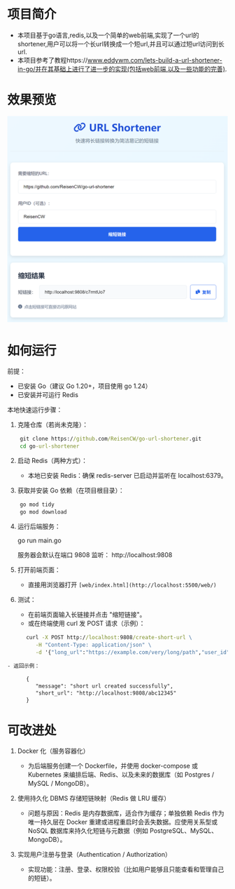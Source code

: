 # 项目简介
* 本项目基于go语言,redis,以及一个简单的web前端,实现了一个url的shortener,用户可以将一个长url转换成一个短url,并且可以通过短url访问到长url.
* 本项目参考了教程https://www.eddywm.com/lets-build-a-url-shortener-in-go/并在其基础上进行了进一步的实现(包括web前端,以及一些功能的完善).

# 效果预览

![alt text](image.png)

# 如何运行

前提：

- 已安装 Go（建议 Go 1.20+，项目使用 go 1.24）
- 已安装并可运行 Redis

本地快速运行步骤：

1. 克隆仓库（若尚未克隆）：
```cmd
	git clone https://github.com/ReisenCW/go-url-shortener.git
	cd go-url-shortener
```

2. 启动 Redis（两种方式）：

	- 本地已安装 Redis：确保 redis-server 已启动并监听在 localhost:6379。

3. 获取并安装 Go 依赖（在项目根目录）：
```cmd
	go mod tidy
	go mod download
```

4. 运行后端服务：

	go run main.go

	服务器会默认在端口 9808 监听： http://localhost:9808

5. 打开前端页面：

	- 直接用浏览器打开 `[web/index.html](http://localhost:5500/web/)`

6. 测试：

	- 在前端页面输入长链接并点击 "缩短链接"。
	- 或在终端使用 curl 发 POST 请求（示例）：
```cmd
	  curl -X POST http://localhost:9808/create-short-url \
		 -H "Content-Type: application/json" \
		 -d '{"long_url":"https://example.com/very/long/path","user_id":"tester"}'
```
	- 返回示例：
```
	  {
		 "message": "short url created successfully",
		 "short_url": "http://localhost:9808/abc12345"
	  }
```
# 可改进处

1) Docker 化（服务容器化）

	 - 为后端服务创建一个 Dockerfile，并使用 docker-compose 或 Kubernetes 来编排后端、Redis、以及未来的数据库（如 Postgres / MySQL / MongoDB）。
	
2) 使用持久化 DBMS 存储短链映射（Redis 做 LRU 缓存）

	 - 问题与原因：Redis 是内存数据库，适合作为缓存；单独依赖 Redis 作为唯一持久层在 Docker 重建或进程重启时会丢失数据。应使用关系型或 NoSQL 数据库来持久化短链与元数据（例如 PostgreSQL、MySQL、MongoDB）。

3) 实现用户注册与登录（Authentication / Authorization）

	 - 实现功能：注册、登录、权限校验（比如用户能够且只能查看和管理自己的短链）。



